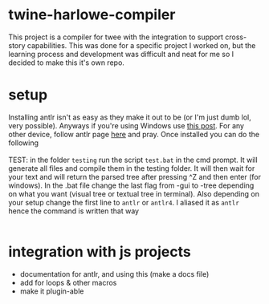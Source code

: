 # twine-harlowe-compiler
This project is a compiler for twee with the integration to support cross-story capabilities. This was done for a specific project I worked on, but the learning process and development was difficult and neat for me so I decided to make this it's own repo.
# setup
Installing antlr isn't as easy as they make it out to be (or I'm just dumb lol, very possible). Anyways if you're using Windows use [this post](https://stackoverflow.com/questions/41021963/how-to-install-antlr4). For any other device, follow antlr page [here](https://github.com/antlr/antlr4/blob/master/doc/getting-started.md#windows) and pray. Once installed you can do the following <br><br>
TEST: in the folder `testing` run the script `test.bat` in the cmd prompt. It will generate all files and compile them in the testing folder. It will then wait for your text and will return the parsed tree after pressing ^Z and then enter (for windows). In the .bat file change the last flag from -gui to -tree depending on what you want (visual tree or textual tree in terminal). Also depending on your setup change the first line to `antlr` or `antlr4`. I aliased it as `antlr` hence the command is written that way<br><br>
# integration with js projects
- documentation for antlr, and using this (make a docs file)
- add for loops & other macros
- make it plugin-able
